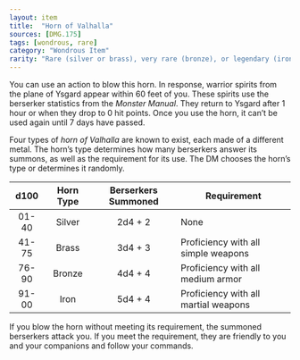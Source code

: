 ```yaml
---
layout: item
title:  "Horn of Valhalla"
sources: [DMG.175]
tags: [wondrous, rare]
category: "Wondrous Item"
rarity: "Rare (silver or brass), very rare (bronze), or legendary (iron)"
---
```


You can use an action to blow this horn. In response, warrior spirits from the plane of Ysgard appear within 60 feet of you. These spirits use the berserker statistics from the *Monster Manual*. They return to Ysgard after 1 hour or when they drop to 0 hit points. Once you use the horn, it can’t be used again until 7 days have passed.

Four types of *horn of Valhalla* are known to exist, each made of a different metal. The horn’s type determines how many berserkers answer its summons, as well as the requirement for its use. The DM chooses the horn’s type or determines it randomly.

d100 | Horn Type | Berserkers Summoned | Requirement
:-:  | :-:       | :-:                 | ---
01-40 | Silver  | 2d4 + 2   | None
41-75 | Brass   | 3d4 + 3   | Proficiency with all simple weapons
76-90 | Bronze  | 4d4 + 4   | Proficiency with all medium armor
91-00 | Iron    | 5d4 + 4   | Proficiency with all martial weapons

If you blow the horn without meeting its requirement, the summoned berserkers attack you. If you meet the requirement, they are friendly to you and your companions and follow your commands.